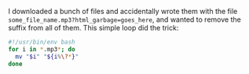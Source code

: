 I downloaded a bunch of files and accidentally wrote them with the file `some_file_name.mp3?html_garbage=goes_here`, and wanted to remove the suffix from all of them. This simple loop did the trick:

```bash
#!/usr/bin/env bash
for i in *.mp3*; do 
  mv "$i" "${i%\?*}"
done
```